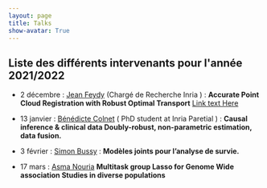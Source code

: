 ```yaml
---
layout: page
title: Talks
show-avatar: True
---
```


## Liste des différents intervenants pour l'année 2021/2022


- 2 décembre : [Jean Feydy](https://www.jeanfeydy.com/) (Chargé de Recherche Inria ) : **Accurate Point Cloud Registration
with Robust Optimal Transport**  [Link text Here](https://www.jeanfeydy.com/Papers/RobOT_NeurIPS_2021.pdf)

- 13 janvier : [Bénédicte Colnet](https://benedictecolnet.github.io/) ( PhD student at Inria Paretial ) : **Causal inference & clinical data
Doubly-robust, non-parametric estimation, data fusion.**

- 3 février : [Simon Bussy](https://simonbussy.com/) : **Modèles joints pour l’analyse de survie.**

- 17 mars : [Asma Nouria](https://asmanouira.github.io/)  **Multitask group Lasso for Genome Wide association Studies in diverse populations**


